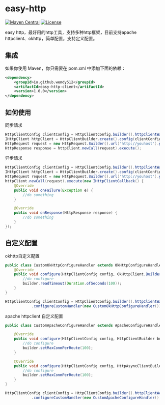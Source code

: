 # easy-http
[![Maven Central](https://maven-badges.herokuapp.com/maven-central/io.github.wendy512/easy-http/badge.svg)](https://maven-badges.herokuapp.com/maven-central/io.github.wendy512/easy-http/)
[![License](https://img.shields.io/github/license/alibaba/fastjson2?color=4D7A97&logo=apache)](https://www.apache.org/licenses/LICENSE-2.0.html)

easy http，最好用的http工具，支持多种http框架，目前支持apache httpclient、okhttp，简单配置，支持定义配置。
## 集成
如果你使用 Maven，你只需要在 pom.xml 中添加下面的依赖：
```xml  
<dependency>
    <groupId>io.github.wendy512</groupId>
    <artifactId>easy-http-client</artifactId>
    <version>1.0.0</version>
</dependency>
``` 
## 如何使用
同步请求
```java
HttpClientConfig clientConfig = HttpClientConfig.builder().httpClientWay(HttpClientWay.OKHTTP).build();
IHttpClient httpClient = HttpClientBuilder.create().config(clientConfig).build();
HttpRequest request = new HttpRequest.Builder().url("http://youhost").get().build();
HttpResponse response = httpClient.newCall(request).execute();
```
异步请求
```java
HttpClientConfig clientConfig = HttpClientConfig.builder().httpClientWay(HttpClientWay.OKHTTP).build();
IHttpClient httpClient = HttpClientBuilder.create().config(clientConfig).build();
HttpRequest request = new HttpRequest.Builder().url("http://youhost").get().build();
httpClient.newCall(request).execute(new IHttpClientCallback() {
    @Override
    public void onFailure(Exception e) {
        //do something
    }

    @Override
    public void onResponse(HttpResponse response) {
        //do something
    }
});
```
## 自定义配置
okhttp自定义配置
```java
public class CustomOkHttpConfigureHandler extends OkHttpConfigureHandler {
    @Override
    public void configure(HttpClientConfig config, OkHttpClient.Builder builder) {
        //do configure
        builder.readTimeout(Duration.ofSeconds(100));
    }
}

HttpClientConfig clientConfig = HttpClientConfig.builder().httpClientWay(HttpClientWay.OKHTTP)
            .configureCustomHandler(new CustomOkHttpConfigureHandler()).build();
```

apache httpclient 自定义配置
```java
public class CustomApacheConfigureHandler extends ApacheConfigureHandler {

    @Override
    public void configure(HttpClientConfig config, HttpClientBuilder builder) {
        //do configure
        builder.setMaxConnPerRoute(100);
    }

    @Override
    public void configure(HttpClientConfig config, HttpAsyncClientBuilder builder) {
        //do configure
        builder.setMaxConnPerRoute(100);
    }
}

HttpClientConfig clientConfig = HttpClientConfig.builder().httpClientWay(HttpClientWay.APACHE_CLIENT)
            .configureCustomHandler(new CustomApacheConfigureHandler()).build();
```

